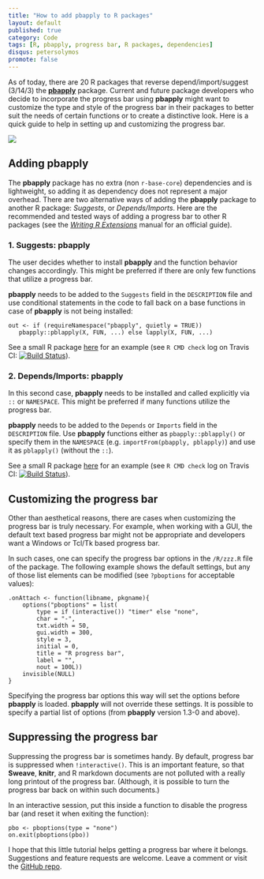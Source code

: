 ```yaml
---
title: "How to add pbapply to R packages"
layout: default
published: true
category: Code
tags: [R, pbapply, progress bar, R packages, dependencies]
disqus: petersolymos
promote: false
---
```


As of today, there are 20 R packages that reverse depend/import/suggest (3/14/3)
the [**pbapply**](http://cran.r-project.org/package=pbapply) package. Current and future package developers
who decide to incorporate the progress bar using **pbapply**
might want to customize the type and style of the progress bar
in their packages to better suit the needs of certain functions
or to create a distinctive look.
Here is a quick guide to help in setting up and customizing the progress bar.

![](https://github.com/psolymos/pbapply/raw/master/images/pbapply-01.gif)

## Adding pbapply

The **pbapply** package has no extra (non `r-base-core`) dependencies and is lightweight,
so adding it as dependency does not represent a major overhead.
There are two alternative ways of adding the **pbapply** package to another
R package: *Suggests*, or *Depends/Imports*. Here are the recommended and
tested ways of adding a progress bar to other R packages
(see the [*Writing R Extensions*](https://cran.r-project.org/doc/manuals/r-release/R-exts.html#Package-Dependencies) manual for an official guide).

### 1. Suggests: pbapply

The user decides whether to install **pbapply** and the function behavior changes accordingly. This might be preferred if there are only few functions that utilize a progress bar.

**pbapply** needs to be added to the `Suggests` field in the `DESCRIPTION` file and
use conditional statements in the code to fall back on a base functions
in case of **pbapply** is not being installed:

```
out <- if (requireNamespace("pbapply", quietly = TRUE))
   pbapply::pblapply(X, FUN, ...) else lapply(X, FUN, ...)
```

See a small R package [here](https://github.com/psolymos/pbapplySuggests)
for an example (see `R CMD check` log on Travis CI: [![Build Status](https://travis-ci.org/psolymos/pbapplySuggests.svg?branch=master)](https://travis-ci.org/psolymos/pbapplySuggests)).


### 2. Depends/Imports: pbapply

In this second case, **pbapply** needs to be installed and called explicitly
via `::` or `NAMESPACE`. This might be preferred if many functions utilize
the progress bar.

**pbapply** needs to be added to the `Depends` or `Imports` field
in the `DESCRIPTION` file.
Use **pbapply** functions either as `pbapply::pblapply()` or specify them in the `NAMESPACE` (e.g. `importFrom(pbapply, pblapply)`) and
use it as `pblapply()` (without the `::`).

See a small R package [here](https://github.com/psolymos/pbapplyDepends)
for an example (see `R CMD check` log on Travis CI: [![Build Status](https://travis-ci.org/psolymos/pbapplyDepends.svg?branch=master)](https://travis-ci.org/psolymos/pbapplyDepends)).

## Customizing the progress bar

Other than aesthetical reasons, there are cases when customizing the
progress bar is truly necessary.
For example, when working with a GUI, the default text based progress
bar might not be appropriate and developers want a Windows or Tcl/Tk
based progress bar.

In such cases, one can specify the progress bar options in the
`/R/zzz.R` file of the package. The following example
shows the default settings, but any of those list elements
can be modified (see `?pboptions` for acceptable values):

```
.onAttach <- function(libname, pkgname){
    options("pboptions" = list(
        type = if (interactive()) "timer" else "none",
        char = "-",
        txt.width = 50,
        gui.width = 300,
        style = 3,
        initial = 0,
        title = "R progress bar",
        label = "",
        nout = 100L))
    invisible(NULL)
}
```

Specifying the progress bar options this way will set the options
before **pbapply** is loaded. **pbapply** will not override these
settings. It is possible to specify a partial list of options
(from **pbapply** version 1.3-0 and above).

## Suppressing the progress bar

Suppressing the progress bar is sometimes handy.
By default, progress bar is suppressed when `!interactive()`.
This is an important feature, so that **Sweave**, **knitr**,
and R markdown documents are not polluted with a really long
printout of the progress bar.
(Although, it is possible to turn the progress bar back on within such documents.)

In an interactive session, put this inside a function to disable the
progress bar (and reset it when exiting the function):

```
pbo <- pboptions(type = "none")
on.exit(pboptions(pbo))
```

I hope that this little tutorial helps getting a progress bar where it belongs.
Suggestions and feature requests are welcome.
Leave a comment or visit the [GitHub repo](https://github.com/psolymos/pbapply/issues).
